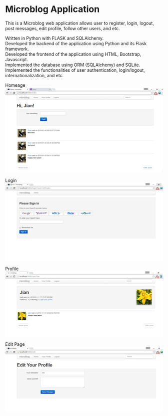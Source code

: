 # Microblog Application

This is a Microblog web application allows user to register, login, logout, post messages, edit profile, follow other users, and etc.<br>

Written in Python with FLASK and SQLAlchemy.<br>
Developed the backend of the application using Python and its Flask framework.<br>
Developed the frontend of the application using HTML, Bootstrap, Javascript.<br>
Implemented the database using ORM (SQLAlchemy) and SQLite.<br>
Implemented the functionalities of user authentication, login/logout, internationalization, and etc.

Homeage
![alt tag](https://raw.githubusercontent.com/jian6/microblog-flask/master/images/home.png)

Login
![alt tag](https://raw.githubusercontent.com/jian6/microblog-flask/master/images/login.png)

Profile
![alt tag](https://raw.githubusercontent.com/jian6/microblog-flask/master/images/profile.png)

Edit Page
![alt tag](https://raw.githubusercontent.com/jian6/microblog-flask/master/images/edit.png)
